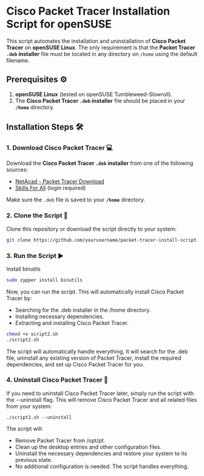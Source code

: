 # Cisco Packet Tracer Installation Script for openSUSE

This script automates the installation and uninstallation of **Cisco Packet Tracer** on **openSUSE Linux**. The only requirement is that the **Packet Tracer `.deb` installer** file must be located in any directory on `/home` using the default filename.

## Prerequisites ⚙️

1. **openSUSE Linux** (tested on openSUSE Tumbleweed-Slowroll).
2. The **Cisco Packet Tracer `.deb` installer** file should be placed in your **`/home`** directory.

## Installation Steps 🛠️

### 1. Download Cisco Packet Tracer 💻

Download the **Cisco Packet Tracer `.deb` installer** from one of the following sources:

- [NetAcad - Packet Tracer Download](https://www.netacad.com/portal/resources/packet-tracer)
- [Skills For All](https://skillsforall.com/resources/lab-downloads) (login required)

Make sure the `.deb` file is saved to your **`/home`** directory.

### 2. Clone the Script 📂

Clone this repository or download the script directly to your system:

```bash
git clone https://github.com/yourusername/packet-tracer-install-script.git
```

### 3. Run the Script ▶️

Install binutils
```bash
sudo zypper install binutils
```
Now, you can run the script. This will automatically install Cisco Packet Tracer by:

- Searching for the .deb installer in the /home directory.
- Installing necessary dependencies.
- Extracting and installing Cisco Packet Tracer.

```bash
chmod +x script2.sh
./script2.sh
```
The script will automatically handle everything. It will search for the .deb file, uninstall any existing version of Packet Tracer, install the required dependencies, and set up Cisco Packet Tracer for you.

### 4. Uninstall Cisco Packet Tracer 🧹
If you need to uninstall Cisco Packet Tracer later, simply run the script with the --uninstall flag. This will remove Cisco Packet Tracer and all related files from your system:

```
./script2.sh --uninstall
```

The script will:

- Remove Packet Tracer from /opt/pt.
- Clean up the desktop entries and other configuration files.
- Uninstall the necessary dependencies and restore your system to its previous state.
- No additional configuration is needed. The script handles everything.
